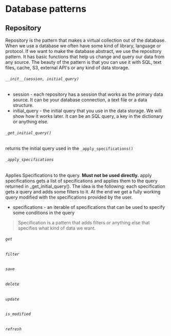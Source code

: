 # Database patterns

## Repository
Repository is the pattern that makes a virtual collection out of the database.
When we use a database we often have some kind of library, language or protocol.
If we want to make the database abstract, we use the repository pattern. It has basic
functions that help us change and query our data from any source. The beauty of the pattern
is that you can use it with SQL, text files, cache, S3, external API's or any kind of data storage.


###### `__init__(session, initial_query)`
- session - each repository has a session that works as the primary data source. It can be your database connection, a text file or a data structure.
- initial_query - the initial query that you use in the data storage. We will show how it works later. It can be an SQL query, a key in the dictionary or anything else.

###### `_get_initial_query()`
returns the initial query used in the `_apply_specifications()`

###### `_apply_specifications`
Applies Specifications to the query. **Must not be used directly.** apply
specifications gets a list of specifications and applies them to the query returned
in _get_initial_query(). The idea is the following: each specification gets a query and
adds some filters to it. At the end we get a fully working query modified with the
specifications provided by the user.
- specifications - an iterable of specifications that can be used to specify some conditions in the query
> Specification is a pattern that adds filters or anything
else that specifies what kind of data we want.

###### `get`


###### `filter`


###### `save`


###### `delete`


###### `update`


###### `is_modified`


###### `refresh`

